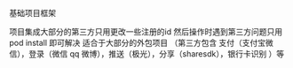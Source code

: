 基础项目框架


项目集成大部分的第三方只用更改一些注册的id 然后操作时遇到第三方问题只用pod install 即可解决 适合于大部分的外包项目 （第三方包含 支付（支付宝微信），登录（微信 qq 微博），推送（极光），分享（sharesdk），银行卡识别 ）等
